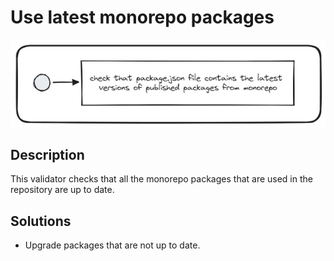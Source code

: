 # Use latest monorepo packages
![use-latest-monorepo-packages.png](../../../../docs/images/use-latest-monorepo-packages.png)

## Description
This validator checks that all the monorepo packages that are used in the repository are up to date.

## Solutions
* Upgrade packages that are not up to date.